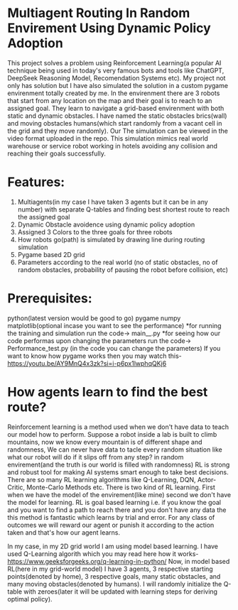 # Multiagent Routing In Random Envirement Using Dynamic Policy Adoption #

This project solves a problem using Reinforcement Learning(a popular AI technique being used in today's very famous bots and tools like ChatGPT, DeepSeek Reasoning Model, Recomendation Systems etc).  My project not only has solution but I have also simulated the solution in a custom pygame envirenment totally created by me. In the envirenment there are 3 robots that start from any location on the map and their goal is to reach to an assigned goal. They learn to navigate a grid-based envirenment with both static and dynamic obstacles. I have named the static obstacles brics(wall) and moving obstacles humans(which start randomly from a vacant cell in the grid and they move randomly). Our The simulation can be viewed in the video format uploaded in the repo. This simulation mimics real world warehouse or service robot working in hotels avoiding any collision and reaching their goals successfully.

# Features:
1. Multiagents(in my case I have taken 3 agents but it can be in any number) with separate Q-tables and finding best shortest route to reach the assigned goal
2. Dynamic Obstacle avoidence using dynamic policy adoption
3. Assigned 3 Colors to the three goals for three robots
4. How robots go(path) is simulated by drawing line during routing simulation
5. Pygame based 2D grid
6. Parameters according to the real world (no of static obstacles, no of random obstacles, probability of pausing the robot before collision, etc)

# Prerequisites:
python(latest version would be good to go)
pygame
numpy
matplotlib(optional incase you want to see the performance)
*for running the training and simulation run the code-> main__.py
*for seeing how our code performas upon changing the parameters run the code-> Performance_test.py (in the code you can change the parameters)
If you want to know how pygame works then you may watch this- https://youtu.be/AY9MnQ4x3zk?si=i-p6px1lwphqQKj6

# How agents learn to find the best route?
Reinforcement learning is a method used when we don't have data to teach our model how to perform. Suppose a robot inside a lab is built to climb mountains, now we know every mountain is of different shape and randomness, We can never have data to tacle every random situation like what our robot will do if it slips off from any step? in random envirement(and the truth is our world is filled with randomness) RL is strong and robust tool for making AI systems smart enough to take best decisions. There are so many RL learning algorithms like Q-Learning, DQN, Actor-Critic, Monte-Carlo Methods etc. There is two kind of RL learning. First when we have the model of the envirement(like mine) second we don't have the model for learning.
RL is goal based learning i.e. if you know the goal and you want to find a path to reach there and you don't have any data the this method is fantastic which learns by trial and error. For any class of outcomes we will reward our agent or punish it according to the action taken and that's how our agent learns.

In my case, in my 2D grid world I am using model based learning. I have used Q-Learning algorith which you may read here how it works- https://www.geeksforgeeks.org/q-learning-in-python/
Now, in model based RL(here in my grid-world model) I have 3 agents, 3 respective starting points(denoted by home), 3 respective goals, many static obstacles, and many moving obstacles(denoted by humans).
I will randomly initialize the Q-table with zeroes(later it will be updated with learning steps for deriving optimal policy). 
